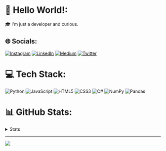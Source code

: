 # 💫 Hello World!:
🎓 I'm just a developer and curious.


## 🌐 Socials:
[![Instagram](https://img.shields.io/badge/Instagram-%23E4405F.svg?logo=Instagram&logoColor=white)](https://instagram.com/cemalsezerx) [![LinkedIn](https://img.shields.io/badge/LinkedIn-%230077B5.svg?logo=linkedin&logoColor=white)](https://linkedin.com/in/cemal-sezer) [![Medium](https://img.shields.io/badge/Medium-12100E?logo=medium&logoColor=white)](https://medium.com/@cemalsezer) [![Twitter](https://img.shields.io/badge/Twitter-%231DA1F2.svg?logo=Twitter&logoColor=white)](https://twitter.com/cemalsezerx) 

# 💻 Tech Stack:
![Python](https://img.shields.io/badge/python-3670A0?style=for-the-badge&logo=python&logoColor=ffdd54) ![JavaScript](https://img.shields.io/badge/javascript-%23323330.svg?style=for-the-badge&logo=javascript&logoColor=%23F7DF1E) ![HTML5](https://img.shields.io/badge/html5-%23E34F26.svg?style=for-the-badge&logo=html5&logoColor=white) ![CSS3](https://img.shields.io/badge/css3-%231572B6.svg?style=for-the-badge&logo=css3&logoColor=white) ![C#](https://img.shields.io/badge/c%23-%23239120.svg?style=for-the-badge&logo=c-sharp&logoColor=white) ![NumPy](https://img.shields.io/badge/numpy-%23013243.svg?style=for-the-badge&logo=numpy&logoColor=white) ![Pandas](https://img.shields.io/badge/pandas-%23150458.svg?style=for-the-badge&logo=pandas&logoColor=white)

# 📊 GitHub Stats:
<details>
 <summary>Stats</summary>

![](https://github-readme-stats.vercel.app/api?username=cemalsezer&theme=gotham&hide_border=true&include_all_commits=false&count_private=false)<br/>
![](https://github-readme-streak-stats.herokuapp.com/?user=cemalsezer&theme=gotham&hide_border=true)<br/>
![](https://github-readme-stats.vercel.app/api/top-langs/?username=cemalsezer&theme=gotham&hide_border=true&include_all_commits=false&count_private=false&layout=compact)
</details>

---
[![](https://visitcount.itsvg.in/api?id=cemalsezer&icon=0&color=1)](https://visitcount.itsvg.in)
